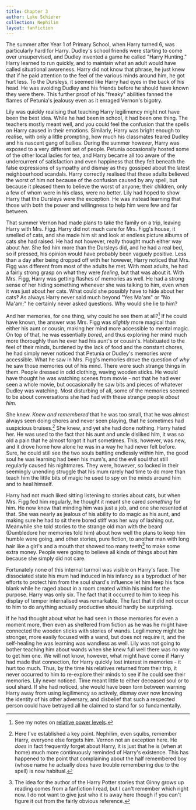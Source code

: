 ```yaml
---
title: Chapter 3
author: Luke Schierer
collection: Nephilim
layout: fanfiction
---
```


The summer after Year 1 of Primary School, when Harry turned 6, was particularly
hard for Harry. Dudley's school friends were starting to come over
unsupervised, and Dudley invented a game he called "Harry Hunting." Harry
learned to run quickly, and to maintain what an adult would have called
situational awareness. Harry did not know that phrase, he just knew that if he
paid attention to the feel of the various minds around him, he got hurt less. To
the Dursleys, it seemed like Harry had eyes in the back of his head. He was
avoiding Dudley and his friends before he should have known they were there.
This further proof of his "freaky" abilities fanned the flames of Petunia's
jealousy even as it enraged Vernon's bigotry.

Lily was quickly realising that teaching Harry legilimency might not have been
the best idea. While he had been in school, it had been one thing. The
teachers mostly meant well, and you could feel the confusion that the spells on
Harry caused in their emotions. Similarly, Harry was bright enough to realise,
with only a little prompting, how much his classmates feared Dudley and his
nascent gang of bullies. During the summer however, Harry was exposed to a
very different set of people. Petunia occasionally hosted some of the other
local ladies for tea, and Harry became all too aware of the undercurrent of
satisfaction and even happiness that they felt beneath the false expressions of
sympathy and dismay as they gossiped about the latest neighbourhood scandals.
Harry correctly realised that these adults believed the worst of him not because
of the confusion caused by any spell, but because it pleased them to believe the
worst of anyone; their children, only a few of whom were in his class, were no
better. Lily had hoped to show Harry that the Dursleys were the exception. He
was instead learning that those with both the power and willingness to help him
were few and far between.

That summer Vernon had made plans to take the family on a trip, leaving Harry
with Mrs. Figg. Harry did not much care for Mrs. Figg's house, it smelled of
cats, and she made him sit and look at endless picture albums of cats she had
raised. He had not however, really thought much either way about _her._ She
fed him more than the Dursleys did, and he had a real bed, so if pressed, his
opinion would have probably been vaguely positive. Less than a day after being
dropped off with her however, Harry noticed that Mrs. Figg was different from
most of the adults he met. With most adults, he had a fairly strong grasp on
what they were _feeling,_ but that was about it. With Mrs. Figg, Harry was
getting flashes of memories as well. He had a strong sense of her hiding
something whenever she was talking to him, even when it was just about her cats.
What could she possibly have to hide about her cats‽ As always Harry never said
much beyond "Yes Ma'am" or "No Ma'am;" he certainly never asked questions. Why
would she lie to him?

And her memories, for one thing, why could he see them at all?[^210412-1] If
he could have known, the answer was Mrs. Figg was _slightly_ more magical than
either his aunt or cousin, making her mind more accessible to mental magic. On
top of that, he was essentially _bored_, and thus exploring her mind much more
thoroughly than he ever had his aunt's or cousin's. Habituated to the feel of
their minds, burdened by the lack of food and the constant chores, he had simply
never noticed that Petunia or Dudley's memories _were_ accessible. What he saw
in Mrs. Figg's memories drove the question of _why_ he saw those memories out of
his mind. There were such strange things in them. People dressed in odd
clothing, waving wooden sticks. He would have thought he was watching scenes
from movie - not that he had ever seen a whole movie, but occasionally he saw
bits and pieces of whatever Dudley was watching. Most disturbing of all, some
of the memories seemed to be about conversations she had had with these strange
people _about him._

She knew. _Knew and remembered_ that he was too small, that he was almost
always seen doing chores and never seen playing, that he sometimes had
suspicious bruises.[^211219-1] She knew, and yet she had done nothing. Harry
hated her. He was used to the fact that his aunt and uncle disliked him, it was
so old a pain that he almost forgot it hurt sometimes. This, however, was new,
and it drove home how alone he was in a way he had never felt before. Sure, he
could still see the two souls battling endlessly within him, the good soul he
was learning had been his mum's, and the evil soul that still regularly caused
his nightmares. They were, however, so locked in their seemingly unending
struggle that his mum rarely had time to do more than teach him the little bits
of magic he used to spy on the minds around him and to heal himself.

Harry had not much liked sitting listening to stories about cats, but when Mrs.
Figg fed him regularly, he thought it meant she cared _something_ for him. He
now knew that minding him was just a job, and one she resented at that. She was
nearly as jealous of his ability to do magic as his aunt, and making sure he had
to sit there bored stiff was her way of lashing out. Meanwhile she told stories
to the strange old man with the beard (Dumbledore her memories told him) about
how well the plans to keep him humble were going, and other stories, pure
fiction, to another man with long hair like a girl's and a mouth that showed too
many teeth[^210208-3] to make some extra money. People were going to believe
all kinds of things about him because she simply did not care.

Fortunately none of this internal turmoil was visible on Harry's face. The
dissociated state his mum had induced in his infancy as a byproduct of her
efforts to protect him from the soul shard's influence let him keep his face
blank while he raged about in a room created within his mind for the purpose.
Harry was only six. The fact that it occurred to him to keep his display of
temper internalised was remarkable. The fact that it did not occur to him to do
anything actually productive should hardly be surprising.

If he had thought about what he had seen in those memories for even a moment
more, then even as sheltered from fiction as he was he might have connected the
wooden sticks with stories of wands. Legilimency might be stronger, more easily
focused with a wand, but does not require it, and the self-healing he was
learning was wandless as well. Lily was not going to bother teaching him about
wands when she knew full well there was no way to get him one. We will not
know, however, what might have come if Harry had made that connection, for Harry
quickly lost interest in memories - it hurt too much. Thus, by the time his
relatives returned from their trip, it never occurred to him to re-explore their
minds to see if he could see their memories. Lily never noticed. Time meant
little to either deceased soul or to soul shard. If she had noticed, she would
have been torn between warning Harry away from using legilimency so actively,
dismay over now knowing the identity of his other adversary, and disbelief that
such a respected person could have betrayed all he claimed to stand for so
fundamentally.

[^211219-1]:
    Here I've established a key point. Nephilim, even squibs, remember
    Harry, everyone else forgets him. Vernon not an exception here. He _does_
    in fact frequently forget about Harry, it is just that he is (when at home)
    much more continuously reminded of Harry's existence. This has happened to
    the point that complaining about the half remembered boy (whose name he
    actually _does_ have trouble remembering due to the spell) is now habitual.

[^210208-3]:
    The idea for the author of the Harry Potter stories that Ginny
    grows up reading comes from a fanfiction I read, but I can't remember which
    right now. I do not want to give just who it is away here though if you can't
    figure it out from the fairly obvious reference.

[^210412-1]: See my notes on [relative power levels][rpl].

[rpl]: <../../Appendices/Relative Power Levels/>
